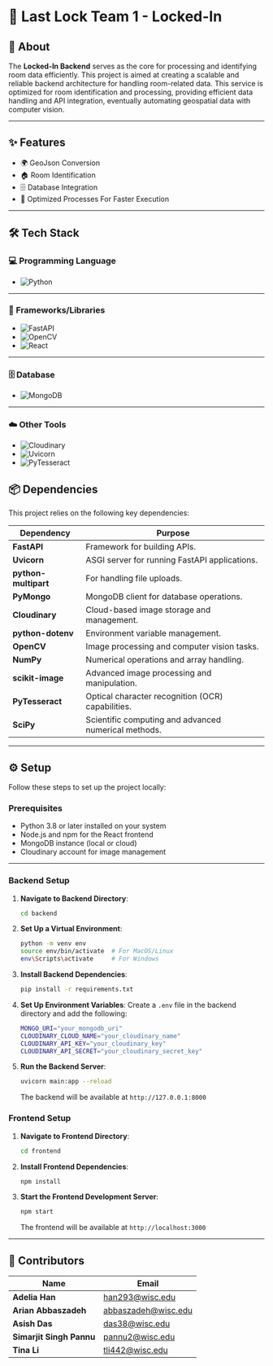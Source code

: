 # 🔑 Last Lock Team 1 - Locked-In

## 📝 About

The **Locked-In Backend** serves as the core for processing and identifying room data efficiently. This project is aimed at creating a scalable and reliable backend architecture for handling room-related data. This service is optimized for room identification and processing, providing efficient data handling and API integration, eventually automating geospatial data with computer vision.

---

## ✨ Features

- 🌍 GeoJson Conversion
- 🏠 Room Identification
- 🗄️ Database Integration
- 🚀 Optimized Processes For Faster Execution

---

## 🛠️ Tech Stack

### 💻 Programming Language
- ![Python](https://img.shields.io/badge/Python-3776AB?style=for-the-badge&logo=python&logoColor=white)

---

### 🧩 Frameworks/Libraries
- ![FastAPI](https://img.shields.io/badge/FastAPI-009688?style=for-the-badge&logo=fastapi&logoColor=white)
- ![OpenCV](https://img.shields.io/badge/OpenCV-5C3EE8?style=for-the-badge&logo=opencv&logoColor=white)
- ![React](https://img.shields.io/badge/React-61DAFB?style=for-the-badge&logo=react&logoColor=black)

---

### 🗄️ Database
- ![MongoDB](https://img.shields.io/badge/MongoDB-47A248?style=for-the-badge&logo=mongodb&logoColor=white)

---

### ☁️ Other Tools
- ![Cloudinary](https://img.shields.io/badge/Cloudinary-3448C5?style=for-the-badge&logo=cloudinary&logoColor=white)
- ![Uvicorn](https://img.shields.io/badge/Uvicorn-FF69B4?style=for-the-badge)
- ![PyTesseract](https://img.shields.io/badge/PyTesseract-0C66C2?style=for-the-badge)


## 📦 Dependencies

This project relies on the following key dependencies:

| Dependency           | Purpose                                                   |
|-----------------------|-----------------------------------------------------------|
| **FastAPI**          | Framework for building APIs.                              |
| **Uvicorn**          | ASGI server for running FastAPI applications.             |
| **python-multipart** | For handling file uploads.                                |
| **PyMongo**          | MongoDB client for database operations.                   |
| **Cloudinary**       | Cloud-based image storage and management.                 |
| **python-dotenv**    | Environment variable management.                          |
| **OpenCV**           | Image processing and computer vision tasks.              |
| **NumPy**            | Numerical operations and array handling.                 |
| **scikit-image**     | Advanced image processing and manipulation.               |
| **PyTesseract**      | Optical character recognition (OCR) capabilities.         |
| **SciPy**            | Scientific computing and advanced numerical methods.      |

---

## ⚙️ Setup

Follow these steps to set up the project locally:

### Prerequisites
- Python 3.8 or later installed on your system
- Node.js and npm for the React frontend
- MongoDB instance (local or cloud)
- Cloudinary account for image management

---

### Backend Setup

1. **Navigate to Backend Directory**:
   ```bash
   cd backend
   ```

2. **Set Up a Virtual Environment**:
   ```bash
   python -m venv env
   source env/bin/activate  # For MacOS/Linux
   env\Scripts\activate     # For Windows
   ```

3. **Install Backend Dependencies**:
   ```bash
   pip install -r requirements.txt
   ```

4. **Set Up Environment Variables**: 
   Create a `.env` file in the backend directory and add the following:
   ```bash
   MONGO_URI="your_mongodb_uri"
   CLOUDINARY_CLOUD_NAME="your_cloudinary_name"
   CLOUDINARY_API_KEY="your_cloudinary_key"
   CLOUDINARY_API_SECRET="your_cloudinary_secret_key"
   ```

5. **Run the Backend Server**:
   ```bash
   uvicorn main:app --reload
   ```
   The backend will be available at `http://127.0.0.1:8000`

### Frontend Setup

1. **Navigate to Frontend Directory**:
   ```bash
   cd frontend
   ```

2. **Install Frontend Dependencies**:
   ```bash
   npm install
   ```

3. **Start the Frontend Development Server**:
   ```bash
   npm start
   ```
   The frontend will be available at `http://localhost:3000`

---


## 👥 Contributors

| Name                   | Email                       |
|------------------------|-----------------------------|
| **Adelia Han**         | [han293@wisc.edu](mailto:han293@wisc.edu) |
| **Arian Abbaszadeh**   | [abbaszadeh@wisc.edu](mailto:abbaszadeh@wisc.edu) |
| **Asish Das**          | [das38@wisc.edu](mailto:das38@wisc.edu) |
| **Simarjit Singh Pannu** | [pannu2@wisc.edu](mailto:pannu2@wisc.edu) |
| **Tina Li**            | [tli442@wisc.edu](mailto:tli442@wisc.edu) |
